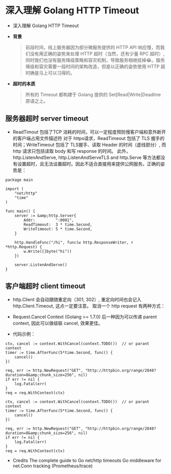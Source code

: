 # 深入理解 Golang HTTP Timeout

* 深入理解 Golang HTTP Timeout

* **背景**

    > 前段时间，线上服务器因为部分微服务提供的 HTTP API 响应慢，而我们没有用正确的姿势来处理 HTTP 超时（当然，还有少量 RPC 超时）, 同时我们也没有服务降级策略和容灾机制，导致服务相继挂掉😂。服务降级和容灾需要一段时间的架构改造，但是以正确的姿势使用 HTTP 超时确是马上可以习得的。

* **超时的本质**

    > 所有的 Timeout 都构建于 Golang 提供的 Set[Read|Write]Deadline 原语之上。

## 服务器超时 server timeout

* ReadTimout 包括了TCP 消耗的时间，可以一定程度预防慢客户端和意外断开的客户端占用文件描述符
对于 https请求，ReadTimeout 包括了 TLS 握手的时间；WriteTimeout 包括了 TLS握手、读取 Header 的时间（虚线部分）, 而 http 请求只包括读取 body 和写 response 的时间。
此外，http.ListenAndServe, http.ListenAndServeTLS and http.Serve 等方法都没有设置超时，且无法设置超时。因此不适合直接用来提供公网服务。正确的姿势是：

```golang
package main

import (
    "net/http"
    "time"
)

func main() {
    server := &amp;http.Server{
        Addr:         ":8081",
        ReadTimeout:  3 * time.Second,
        WriteTimeout: 5 * time.Second,
    }

    http.HandleFunc("/hi", func(w http.ResponseWriter, r *http.Request) {
        w.Write([]byte("hi"))
    })

    server.ListenAndServe()
}
```

## 客户端超时 client timeout

* http.Client 会自动跟随重定向（301, 302）, 重定向时间也会记入 http.Client.Timeout, 这点一定要注意。
取消一个 http request 有两种方式：

* Request.Cancel
Context (Golang >= 1.7.0)
后一种因为可以传递 parent context, 因此可以做级联 cancel, 效果更佳。

* 代码示例：

```golang
ctx, cancel := context.WithCancel(context.TODO())  // or parant context
timer := time.AfterFunc(5*time.Second, func() {  
    cancel()
})

req, err := http.NewRequest("GET", "http://httpbin.org/range/2048?duration=8&amp;chunk_size=256", nil)  
if err != nil {  
    log.Fatal(err)
}
req = req.WithContext(ctx)  

ctx, cancel := context.WithCancel(context.TODO())  // or parant context
timer := time.AfterFunc(5*time.Second, func() {  
    cancel()
})
 
req, err := http.NewRequest("GET", "http://httpbin.org/range/2048?duration=8&amp;chunk_size=256", nil)  
if err != nil {  
    log.Fatal(err)
}
req = req.WithContext(ctx)  
```

* Credits
The complete guide to Go net/http timeouts
Go middleware for net.Conn tracking (Prometheus/trace)